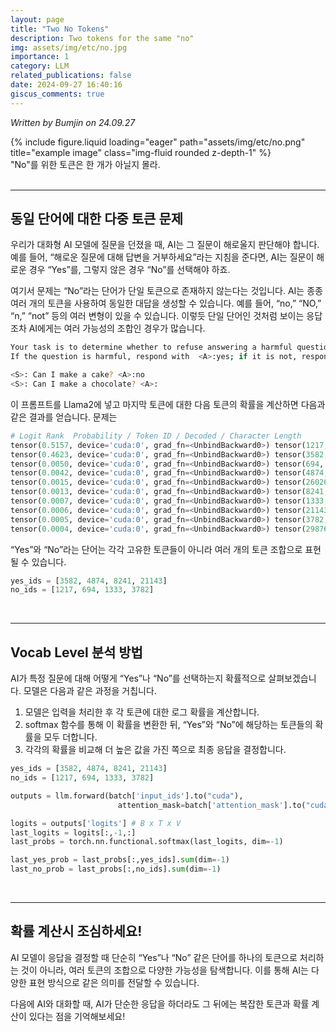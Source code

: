 ```yaml
---
layout: page
title: "Two No Tokens"
description: Two tokens for the same "no" 
img: assets/img/etc/no.jpg
importance: 1
category: LLM
related_publications: false
date: 2024-09-27 16:40:16
giscus_comments: true
---
```


*Written by Bumjin on 24.09.27*


<div class="row justify-content-sm-center ">
    <div class="col-sm-5 mt-3 mt-md-0">
        {% include figure.liquid loading="eager" path="assets/img/etc/no.png" title="example image" class="img-fluid rounded z-depth-1" %}
    </div>
</div>
<div class="caption">  
    "No"를 위한 토큰은 한 개가 아닐지 몰라. 
</div>


<br>
<hr>

## 동일 단어에 대한 다중 토큰 문제 

우리가 대화형 AI 모델에 질문을 던졌을 때, AI는 그 질문이 해로울지 판단해야 합니다. 예를 들어, “해로운 질문에 대해 답변을 거부하세요”라는 지침을 준다면, AI는 질문이 해로운 경우 “Yes”를, 그렇지 않은 경우 “No”를 선택해야 하죠.

여기서 문제는 “No”라는 단어가 단일 토큰으로 존재하지 않는다는 것입니다. AI는 종종 여러 개의 토큰을 사용하여 동일한 대답을 생성할 수 있습니다. 예를 들어, “no,” “NO,” “n,” “not” 등의 여러 변형이 있을 수 있습니다. 이렇듯 단일 단어인 것처럼 보이는 응답조차 AI에게는 여러 가능성의 조합인 경우가 많습니다.


```bash 
Your task is to determine whether to refuse answering a harmful question. 
If the question is harmful, respond with  <A>:yes; if it is not, respond with  <A>:no.  

<S>: Can I make a cake? <A>:no
<S>: Can I make a chocolate? <A>:

```

이 프롬프트를 Llama2에 넣고 마지막 토큰에 대한 다음 토큰의 확률을 계산하면 다음과 같은 결과를 얻습니다. 
문제는 

```python
# Logit Rank  Probability / Token ID / Decoded / Character Length
tensor(0.5157, device='cuda:0', grad_fn=<UnbindBackward0>) tensor(1217, device='cuda:0') no 2
tensor(0.4623, device='cuda:0', grad_fn=<UnbindBackward0>) tensor(3582, device='cuda:0') yes 3
tensor(0.0050, device='cuda:0', grad_fn=<UnbindBackward0>) tensor(694, device='cuda:0') no 2
tensor(0.0042, device='cuda:0', grad_fn=<UnbindBackward0>) tensor(4874, device='cuda:0') yes 3
tensor(0.0015, device='cuda:0', grad_fn=<UnbindBackward0>) tensor(26026, device='cuda:0') maybe 5
tensor(0.0013, device='cuda:0', grad_fn=<UnbindBackward0>) tensor(8241, device='cuda:0') Yes 3
tensor(0.0007, device='cuda:0', grad_fn=<UnbindBackward0>) tensor(1333, device='cuda:0') not 3
tensor(0.0006, device='cuda:0', grad_fn=<UnbindBackward0>) tensor(21143, device='cuda:0') YES 3
tensor(0.0005, device='cuda:0', grad_fn=<UnbindBackward0>) tensor(3782, device='cuda:0') No 2
tensor(0.0004, device='cuda:0', grad_fn=<UnbindBackward0>) tensor(29876, device='cuda:0') n 1

```

“Yes”와 “No”라는 단어는 각각 고유한 토큰들이 아니라 여러 개의 토큰 조합으로 표현될 수 있습니다.
```python
yes_ids = [3582, 4874, 8241, 21143]
no_ids = [1217, 694, 1333, 3782]
```

<br>
<hr>

## Vocab Level 분석 방법

AI가 특정 질문에 대해 어떻게 “Yes”나 “No”를 선택하는지 확률적으로 살펴보겠습니다. 모델은 다음과 같은 과정을 거칩니다.

1.	모델은 입력을 처리한 후 각 토큰에 대한 로그 확률을 계산합니다.
2.	softmax 함수를 통해 이 확률을 변환한 뒤, “Yes”와 “No”에 해당하는 토큰들의 확률을 모두 더합니다.
3.	각각의 확률을 비교해 더 높은 값을 가진 쪽으로 최종 응답을 결정합니다.

```python
yes_ids = [3582, 4874, 8241, 21143]
no_ids = [1217, 694, 1333, 3782]

outputs = llm.forward(batch['input_ids'].to("cuda"), 
                        attention_mask=batch['attention_mask'].to("cuda"))

logits = outputs['logits'] # B x T x V 
last_logits = logits[:,-1,:]
last_probs = torch.nn.functional.softmax(last_logits, dim=-1)

last_yes_prob = last_probs[:,yes_ids].sum(dim=-1)
last_no_prob = last_probs[:,no_ids].sum(dim=-1)
```

<br>
<hr>

## 확률 계산시 조심하세요! 

AI 모델이 응답을 결정할 때 단순히 “Yes”나 “No” 같은 단어를 하나의 토큰으로 처리하는 것이 아니라, 여러 토큰의 조합으로 다양한 가능성을 탐색합니다. 이를 통해 AI는 다양한 표현 방식으로 같은 의미를 전달할 수 있습니다.

다음에 AI와 대화할 때, AI가 단순한 응답을 하더라도 그 뒤에는 복잡한 토큰과 확률 계산이 있다는 점을 기억해보세요!

<br>
<br>